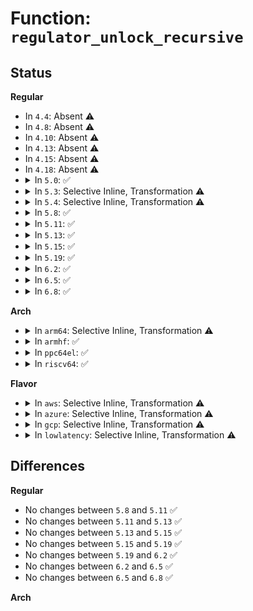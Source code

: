 # Function: <code>regulator_unlock_recursive</code>

## Status
<b>Regular</b>
<ul>
<li>
In <code>4.4</code>: Absent ⚠️
</li>
<li>
In <code>4.8</code>: Absent ⚠️
</li>
<li>
In <code>4.10</code>: Absent ⚠️
</li>
<li>
In <code>4.13</code>: Absent ⚠️
</li>
<li>
In <code>4.15</code>: Absent ⚠️
</li>
<li>
In <code>4.18</code>: Absent ⚠️
</li>
<li>
<details>
<summary>In <code>5.0</code>: ✅</summary>

```c
void regulator_unlock_recursive(struct regulator_dev *rdev, unsigned int n_coupled);
```

**Collision:** Unique Static

**Inline:** No

**Transformation:** False

**Instances:**

```
In drivers/regulator/core.c (ffffffff816211c0)
Location: drivers/regulator/core.c:253
Inline: False
Direct callers:
  - drivers/regulator/core.c:regulator_get_voltage
  - drivers/regulator/core.c:regulator_set_suspend_voltage
  - drivers/regulator/core.c:regulator_set_voltage
  - drivers/regulator/core.c:regulator_disable_work
  - drivers/regulator/core.c:regulator_force_disable
  - drivers/regulator/core.c:regulator_disable
  - drivers/regulator/core.c:regulator_enable
  - drivers/regulator/core.c:regulator_lock_recursive
  - drivers/regulator/core.c:regulator_unlock_recursive
```
**Symbols:**

```
ffffffff816211c0-ffffffff8162123f: regulator_unlock_recursive (STB_LOCAL)
```
</details>
</li>
<li>
<details>
<summary>In <code>5.3</code>: Selective Inline, Transformation ⚠️</summary>

**Collision:** Unique Static

**Inline:** Selective

**Transformation:** True

**Instances:**

```
In drivers/regulator/core.c (ffffffff81655390)
Location: drivers/regulator/core.c:235
Inline: True
Direct callers:
  - drivers/regulator/core.c:regulator_get_voltage
  - drivers/regulator/core.c:regulator_set_suspend_voltage
  - drivers/regulator/core.c:regulator_set_voltage
  - drivers/regulator/core.c:regulator_disable_work
  - drivers/regulator/core.c:regulator_force_disable
  - drivers/regulator/core.c:regulator_disable
  - drivers/regulator/core.c:regulator_enable
  - drivers/regulator/core.c:regulator_lock_recursive
```
**Symbols:**

```
ffffffff81655390-ffffffff81655430: regulator_unlock_recursive.isra.0 (STB_LOCAL)
```
</details>
</li>
<li>
<details>
<summary>In <code>5.4</code>: Selective Inline, Transformation ⚠️</summary>

**Collision:** Unique Static

**Inline:** Selective

**Transformation:** True

**Instances:**

```
In drivers/regulator/core.c (ffffffff816778c0)
Location: drivers/regulator/core.c:235
Inline: True
Direct callers:
  - drivers/regulator/core.c:regulator_get_voltage
  - drivers/regulator/core.c:regulator_set_suspend_voltage
  - drivers/regulator/core.c:regulator_set_voltage
  - drivers/regulator/core.c:regulator_disable_work
  - drivers/regulator/core.c:regulator_force_disable
  - drivers/regulator/core.c:regulator_disable
  - drivers/regulator/core.c:regulator_enable
  - drivers/regulator/core.c:regulator_lock_recursive
```
**Symbols:**

```
ffffffff816778c0-ffffffff81677960: regulator_unlock_recursive.isra.0 (STB_LOCAL)
```
</details>
</li>
<li>
<details>
<summary>In <code>5.8</code>: ✅</summary>

```c
void regulator_unlock_recursive(struct regulator_dev *rdev, unsigned int n_coupled);
```

**Collision:** Unique Static

**Inline:** No

**Transformation:** False

**Instances:**

```
In drivers/regulator/core.c (ffffffff81727700)
Location: drivers/regulator/core.c:235
Inline: False
Direct callers:
  - drivers/regulator/core.c:regulator_unregister
  - drivers/regulator/core.c:regulator_bulk_disable
  - drivers/regulator/core.c:regulator_bulk_enable
  - drivers/regulator/core.c:regulator_bulk_enable_async
  - drivers/regulator/core.c:regulator_set_suspend_voltage
  - drivers/regulator/core.c:regulator_set_voltage
  - drivers/regulator/core.c:regulator_is_supported_voltage
  - drivers/regulator/core.c:regulator_disable_deferred
  - drivers/regulator/core.c:regulator_disable_work
  - drivers/regulator/core.c:regulator_force_disable
  - drivers/regulator/core.c:set_machine_constraints
  - drivers/regulator/core.c:drms_uA_update
  - drivers/regulator/core.c:regulator_lock_recursive
  - drivers/regulator/core.c:regulator_unlock_recursive
```
**Symbols:**

```
ffffffff81727700-ffffffff817277a5: regulator_unlock_recursive (STB_LOCAL)
```
</details>
</li>
<li>
<details>
<summary>In <code>5.11</code>: ✅</summary>

```c
void regulator_unlock_recursive(struct regulator_dev *rdev, unsigned int n_coupled);
```

**Collision:** Unique Static

**Inline:** No

**Transformation:** False

**Instances:**

```
In drivers/regulator/core.c (ffffffff81744540)
Location: drivers/regulator/core.c:234
Inline: False
Direct callers:
  - drivers/regulator/core.c:regulator_unregister
  - drivers/regulator/core.c:regulator_bulk_disable
  - drivers/regulator/core.c:regulator_bulk_enable
  - drivers/regulator/core.c:regulator_bulk_enable_async
  - drivers/regulator/core.c:regulator_set_suspend_voltage
  - drivers/regulator/core.c:regulator_set_voltage
  - drivers/regulator/core.c:regulator_is_supported_voltage
  - drivers/regulator/core.c:regulator_disable_deferred
  - drivers/regulator/core.c:regulator_disable_work
  - drivers/regulator/core.c:regulator_force_disable
  - drivers/regulator/core.c:set_machine_constraints
  - drivers/regulator/core.c:drms_uA_update
  - drivers/regulator/core.c:regulator_lock_recursive
  - drivers/regulator/core.c:regulator_unlock_recursive
```
**Symbols:**

```
ffffffff81744540-ffffffff817445e5: regulator_unlock_recursive (STB_LOCAL)
```
</details>
</li>
<li>
<details>
<summary>In <code>5.13</code>: ✅</summary>

```c
void regulator_unlock_recursive(struct regulator_dev *rdev, unsigned int n_coupled);
```

**Collision:** Unique Static

**Inline:** No

**Transformation:** False

**Instances:**

```
In drivers/regulator/core.c (ffffffff81727ee0)
Location: drivers/regulator/core.c:234
Inline: False
Direct callers:
  - drivers/regulator/core.c:regulator_unregister
  - drivers/regulator/core.c:regulator_bulk_disable
  - drivers/regulator/core.c:regulator_bulk_enable
  - drivers/regulator/core.c:regulator_bulk_enable_async
  - drivers/regulator/core.c:regulator_set_suspend_voltage
  - drivers/regulator/core.c:regulator_set_voltage
  - drivers/regulator/core.c:regulator_is_supported_voltage
  - drivers/regulator/core.c:regulator_disable_deferred
  - drivers/regulator/core.c:regulator_disable_work
  - drivers/regulator/core.c:regulator_force_disable
  - drivers/regulator/core.c:set_machine_constraints
  - drivers/regulator/core.c:drms_uA_update
  - drivers/regulator/core.c:regulator_lock_recursive
  - drivers/regulator/core.c:regulator_unlock_recursive
```
**Symbols:**

```
ffffffff81727ee0-ffffffff81727f85: regulator_unlock_recursive (STB_LOCAL)
```
</details>
</li>
<li>
<details>
<summary>In <code>5.15</code>: ✅</summary>

```c
void regulator_unlock_recursive(struct regulator_dev *rdev, unsigned int n_coupled);
```

**Collision:** Unique Static

**Inline:** No

**Transformation:** False

**Instances:**

```
In drivers/regulator/core.c (ffffffff817a8d20)
Location: drivers/regulator/core.c:224
Inline: False
Direct callers:
  - drivers/regulator/core.c:regulator_unregister
  - drivers/regulator/core.c:regulator_bulk_disable
  - drivers/regulator/core.c:regulator_bulk_enable
  - drivers/regulator/core.c:regulator_bulk_enable_async
  - drivers/regulator/core.c:regulator_set_suspend_voltage
  - drivers/regulator/core.c:regulator_set_voltage
  - drivers/regulator/core.c:regulator_is_supported_voltage
  - drivers/regulator/core.c:regulator_disable_deferred
  - drivers/regulator/core.c:regulator_disable_work
  - drivers/regulator/core.c:regulator_force_disable
  - drivers/regulator/core.c:set_machine_constraints
  - drivers/regulator/core.c:drms_uA_update
  - drivers/regulator/core.c:regulator_lock_recursive
  - drivers/regulator/core.c:regulator_unlock_recursive
```
**Symbols:**

```
ffffffff817a8d20-ffffffff817a8e13: regulator_unlock_recursive (STB_LOCAL)
```
</details>
</li>
<li>
<details>
<summary>In <code>5.19</code>: ✅</summary>

```c
void regulator_unlock_recursive(struct regulator_dev *rdev, unsigned int n_coupled);
```

**Collision:** Unique Static

**Inline:** No

**Transformation:** False

**Instances:**

```
In drivers/regulator/core.c (ffffffff818e3440)
Location: drivers/regulator/core.c:225
Inline: False
Direct callers:
  - drivers/regulator/core.c:regulator_unregister
  - drivers/regulator/core.c:regulator_bulk_disable
  - drivers/regulator/core.c:regulator_bulk_enable
  - drivers/regulator/core.c:regulator_bulk_enable_async
  - drivers/regulator/core.c:regulator_set_suspend_voltage
  - drivers/regulator/core.c:regulator_set_voltage
  - drivers/regulator/core.c:regulator_is_supported_voltage
  - drivers/regulator/core.c:regulator_disable_deferred
  - drivers/regulator/core.c:regulator_disable_work
  - drivers/regulator/core.c:regulator_force_disable
  - drivers/regulator/core.c:regulator_resolve_supply
  - drivers/regulator/core.c:set_machine_constraints
  - drivers/regulator/core.c:drms_uA_update
  - drivers/regulator/core.c:regulator_lock_recursive
  - drivers/regulator/core.c:regulator_unlock_recursive
```
**Symbols:**

```
ffffffff818e3440-ffffffff818e3556: regulator_unlock_recursive (STB_LOCAL)
```
</details>
</li>
<li>
<details>
<summary>In <code>6.2</code>: ✅</summary>

```c
void regulator_unlock_recursive(struct regulator_dev *rdev, unsigned int n_coupled);
```

**Collision:** Unique Static

**Inline:** No

**Transformation:** False

**Instances:**

```
In drivers/regulator/core.c (ffffffff81a38570)
Location: drivers/regulator/core.c:225
Inline: False
Direct callers:
  - drivers/regulator/core.c:regulator_unregister
  - drivers/regulator/core.c:regulator_bulk_disable
  - drivers/regulator/core.c:regulator_bulk_disable
  - drivers/regulator/core.c:regulator_bulk_enable
  - drivers/regulator/core.c:regulator_bulk_enable_async
  - drivers/regulator/core.c:regulator_set_suspend_voltage
  - drivers/regulator/core.c:regulator_set_voltage
  - drivers/regulator/core.c:regulator_is_supported_voltage
  - drivers/regulator/core.c:regulator_disable_deferred
  - drivers/regulator/core.c:regulator_disable_work
  - drivers/regulator/core.c:regulator_force_disable
  - drivers/regulator/core.c:regulator_resolve_supply
  - drivers/regulator/core.c:set_machine_constraints
  - drivers/regulator/core.c:regulator_lock_recursive
  - drivers/regulator/core.c:regulator_unlock_recursive
```
**Symbols:**

```
ffffffff81a38570-ffffffff81a38686: regulator_unlock_recursive (STB_LOCAL)
```
</details>
</li>
<li>
<details>
<summary>In <code>6.5</code>: ✅</summary>

```c
void regulator_unlock_recursive(struct regulator_dev *rdev, unsigned int n_coupled);
```

**Collision:** Unique Static

**Inline:** No

**Transformation:** False

**Instances:**

```
In drivers/regulator/core.c (ffffffff81a82140)
Location: drivers/regulator/core.c:290
Inline: False
Direct callers:
  - drivers/regulator/core.c:regulator_unregister
  - drivers/regulator/core.c:regulator_bulk_disable
  - drivers/regulator/core.c:regulator_bulk_disable
  - drivers/regulator/core.c:regulator_bulk_enable
  - drivers/regulator/core.c:regulator_bulk_enable_async
  - drivers/regulator/core.c:regulator_set_suspend_voltage
  - drivers/regulator/core.c:regulator_set_voltage
  - drivers/regulator/core.c:regulator_is_supported_voltage
  - drivers/regulator/core.c:regulator_disable_deferred
  - drivers/regulator/core.c:regulator_disable_work
  - drivers/regulator/core.c:regulator_force_disable
  - drivers/regulator/core.c:regulator_resolve_supply
  - drivers/regulator/core.c:set_machine_constraints
  - drivers/regulator/core.c:regulator_lock_recursive
  - drivers/regulator/core.c:regulator_unlock_recursive
```
**Symbols:**

```
ffffffff81a82140-ffffffff81a82256: regulator_unlock_recursive (STB_LOCAL)
```
</details>
</li>
<li>
<details>
<summary>In <code>6.8</code>: ✅</summary>

```c
void regulator_unlock_recursive(struct regulator_dev *rdev, unsigned int n_coupled);
```

**Collision:** Unique Static

**Inline:** No

**Transformation:** False

**Instances:**

```
In drivers/regulator/core.c (ffffffff81ad4720)
Location: drivers/regulator/core.c:292
Inline: False
Direct callers:
  - drivers/regulator/core.c:regulator_unregister
  - drivers/regulator/core.c:regulator_bulk_disable
  - drivers/regulator/core.c:regulator_bulk_disable
  - drivers/regulator/core.c:regulator_bulk_enable
  - drivers/regulator/core.c:regulator_bulk_enable_async
  - drivers/regulator/core.c:regulator_set_suspend_voltage
  - drivers/regulator/core.c:regulator_set_voltage
  - drivers/regulator/core.c:regulator_is_supported_voltage
  - drivers/regulator/core.c:regulator_disable_deferred
  - drivers/regulator/core.c:regulator_disable_work
  - drivers/regulator/core.c:regulator_force_disable
  - drivers/regulator/core.c:regulator_resolve_supply
  - drivers/regulator/core.c:set_machine_constraints
  - drivers/regulator/core.c:regulator_lock_recursive
  - drivers/regulator/core.c:regulator_unlock_recursive
```
**Symbols:**

```
ffffffff81ad4720-ffffffff81ad4836: regulator_unlock_recursive (STB_LOCAL)
```
</details>
</li>
</ul>
<b>Arch</b>
<ul>
<li>
<details>
<summary>In <code>arm64</code>: Selective Inline, Transformation ⚠️</summary>

**Collision:** Unique Static

**Inline:** Selective

**Transformation:** True

**Instances:**

```
In drivers/regulator/core.c (ffff800010840a78)
Location: drivers/regulator/core.c:235
Inline: True
Direct callers:
  - drivers/regulator/core.c:regulator_get_voltage
  - drivers/regulator/core.c:regulator_set_suspend_voltage
  - drivers/regulator/core.c:regulator_set_voltage
  - drivers/regulator/core.c:regulator_disable_work
  - drivers/regulator/core.c:regulator_force_disable
  - drivers/regulator/core.c:regulator_disable
  - drivers/regulator/core.c:regulator_enable
  - drivers/regulator/core.c:regulator_lock_recursive
```
**Symbols:**

```
ffff800010840a78-ffff800010840b34: regulator_unlock_recursive.isra.0 (STB_LOCAL)
```
</details>
</li>
<li>
<details>
<summary>In <code>armhf</code>: ✅</summary>

```c
void regulator_unlock_recursive(struct regulator_dev *rdev, unsigned int n_coupled);
```

**Collision:** Unique Static

**Inline:** No

**Transformation:** False

**Instances:**

```
In drivers/regulator/core.c (c09492d0)
Location: drivers/regulator/core.c:235
Inline: False
Direct callers:
  - drivers/regulator/core.c:regulator_get_voltage
  - drivers/regulator/core.c:regulator_set_suspend_voltage
  - drivers/regulator/core.c:regulator_set_voltage
  - drivers/regulator/core.c:regulator_disable_work
  - drivers/regulator/core.c:regulator_force_disable
  - drivers/regulator/core.c:regulator_disable
  - drivers/regulator/core.c:regulator_enable
  - drivers/regulator/core.c:regulator_lock_recursive
  - drivers/regulator/core.c:regulator_unlock_recursive
```
**Symbols:**

```
c09492d0-c094935c: regulator_unlock_recursive (STB_LOCAL)
```
</details>
</li>
<li>
<details>
<summary>In <code>ppc64el</code>: ✅</summary>

```c
void regulator_unlock_recursive(struct regulator_dev *rdev, unsigned int n_coupled);
```

**Collision:** Unique Static

**Inline:** No

**Transformation:** False

**Instances:**

```
In drivers/regulator/core.c (c0000000008d8e60)
Location: drivers/regulator/core.c:235
Inline: False
Direct callers:
  - drivers/regulator/core.c:regulator_get_voltage
  - drivers/regulator/core.c:regulator_set_voltage
  - drivers/regulator/core.c:regulator_disable_work
  - drivers/regulator/core.c:regulator_force_disable
  - drivers/regulator/core.c:regulator_disable
  - drivers/regulator/core.c:regulator_enable
  - drivers/regulator/core.c:regulator_lock_recursive
  - drivers/regulator/core.c:regulator_unlock_recursive
```
**Symbols:**

```
c0000000008d8e60-c0000000008d8f60: regulator_unlock_recursive (STB_LOCAL)
```
</details>
</li>
<li>
<details>
<summary>In <code>riscv64</code>: ✅</summary>

```c
void regulator_unlock_recursive(struct regulator_dev *rdev, unsigned int n_coupled);
```

**Collision:** Unique Static

**Inline:** No

**Transformation:** False

**Instances:**

```
In drivers/regulator/core.c (ffffffe000521a62)
Location: drivers/regulator/core.c:235
Inline: False
Direct callers:
  - drivers/regulator/core.c:regulator_get_voltage
  - drivers/regulator/core.c:regulator_set_voltage
  - drivers/regulator/core.c:regulator_disable_work
  - drivers/regulator/core.c:regulator_force_disable
  - drivers/regulator/core.c:regulator_disable
  - drivers/regulator/core.c:regulator_enable
  - drivers/regulator/core.c:regulator_lock_recursive
  - drivers/regulator/core.c:regulator_unlock_recursive
```
**Symbols:**

```
ffffffe000521a62-ffffffe000521b0a: regulator_unlock_recursive (STB_LOCAL)
```
</details>
</li>
</ul>
<b>Flavor</b>
<ul>
<li>
<details>
<summary>In <code>aws</code>: Selective Inline, Transformation ⚠️</summary>

**Collision:** Unique Static

**Inline:** Selective

**Transformation:** True

**Instances:**

```
In drivers/regulator/core.c (ffffffff8163d5b0)
Location: drivers/regulator/core.c:235
Inline: True
Direct callers:
  - drivers/regulator/core.c:regulator_get_voltage
  - drivers/regulator/core.c:regulator_set_suspend_voltage
  - drivers/regulator/core.c:regulator_set_voltage
  - drivers/regulator/core.c:regulator_disable_work
  - drivers/regulator/core.c:regulator_force_disable
  - drivers/regulator/core.c:regulator_disable
  - drivers/regulator/core.c:regulator_enable
  - drivers/regulator/core.c:regulator_lock_recursive
```
**Symbols:**

```
ffffffff8163d5b0-ffffffff8163d650: regulator_unlock_recursive.isra.0 (STB_LOCAL)
```
</details>
</li>
<li>
<details>
<summary>In <code>azure</code>: Selective Inline, Transformation ⚠️</summary>

**Collision:** Unique Static

**Inline:** Selective

**Transformation:** True

**Instances:**

```
In drivers/regulator/core.c (ffffffff8161d7a0)
Location: drivers/regulator/core.c:235
Inline: True
Direct callers:
  - drivers/regulator/core.c:regulator_get_voltage
  - drivers/regulator/core.c:regulator_set_suspend_voltage
  - drivers/regulator/core.c:regulator_set_voltage
  - drivers/regulator/core.c:regulator_disable_work
  - drivers/regulator/core.c:regulator_force_disable
  - drivers/regulator/core.c:regulator_disable
  - drivers/regulator/core.c:regulator_enable
  - drivers/regulator/core.c:regulator_lock_recursive
```
**Symbols:**

```
ffffffff8161d7a0-ffffffff8161d840: regulator_unlock_recursive.isra.0 (STB_LOCAL)
```
</details>
</li>
<li>
<details>
<summary>In <code>gcp</code>: Selective Inline, Transformation ⚠️</summary>

**Collision:** Unique Static

**Inline:** Selective

**Transformation:** True

**Instances:**

```
In drivers/regulator/core.c (ffffffff8166b700)
Location: drivers/regulator/core.c:235
Inline: True
Direct callers:
  - drivers/regulator/core.c:regulator_get_voltage
  - drivers/regulator/core.c:regulator_set_suspend_voltage
  - drivers/regulator/core.c:regulator_set_voltage
  - drivers/regulator/core.c:regulator_disable_work
  - drivers/regulator/core.c:regulator_force_disable
  - drivers/regulator/core.c:regulator_disable
  - drivers/regulator/core.c:regulator_enable
  - drivers/regulator/core.c:regulator_lock_recursive
```
**Symbols:**

```
ffffffff8166b700-ffffffff8166b7a0: regulator_unlock_recursive.isra.0 (STB_LOCAL)
```
</details>
</li>
<li>
<details>
<summary>In <code>lowlatency</code>: Selective Inline, Transformation ⚠️</summary>

**Collision:** Unique Static

**Inline:** Selective

**Transformation:** True

**Instances:**

```
In drivers/regulator/core.c (ffffffff81685cc0)
Location: drivers/regulator/core.c:235
Inline: True
Direct callers:
  - drivers/regulator/core.c:regulator_get_voltage
  - drivers/regulator/core.c:regulator_set_suspend_voltage
  - drivers/regulator/core.c:regulator_set_voltage
  - drivers/regulator/core.c:regulator_disable_work
  - drivers/regulator/core.c:regulator_force_disable
  - drivers/regulator/core.c:regulator_disable
  - drivers/regulator/core.c:regulator_enable
  - drivers/regulator/core.c:regulator_lock_recursive
```
**Symbols:**

```
ffffffff81685cc0-ffffffff81685d60: regulator_unlock_recursive.isra.0 (STB_LOCAL)
```
</details>
</li>
</ul>

## Differences
<b>Regular</b>
<ul>
<li>
No changes between <code>5.8</code> and <code>5.11</code> ✅
</li>
<li>
No changes between <code>5.11</code> and <code>5.13</code> ✅
</li>
<li>
No changes between <code>5.13</code> and <code>5.15</code> ✅
</li>
<li>
No changes between <code>5.15</code> and <code>5.19</code> ✅
</li>
<li>
No changes between <code>5.19</code> and <code>6.2</code> ✅
</li>
<li>
No changes between <code>6.2</code> and <code>6.5</code> ✅
</li>
<li>
No changes between <code>6.5</code> and <code>6.8</code> ✅
</li>
</ul>
<b>Arch</b>
<ul>
</ul>
